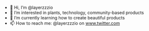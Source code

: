 - 👋 Hi, I’m @layerzzzio
- 👀 I’m interested in plants, technology, community-based products
- 🌱 I’m currently learning how to create beautiful products
- 📫 How to reach me: @layerzzzio on www.twitter.com

<!---
layerzzzio/layerzzzio is a ✨ special ✨ repository because its `README.md` (this file) appears on your GitHub profile.
You can click the Preview link to take a look at your changes.
--->
